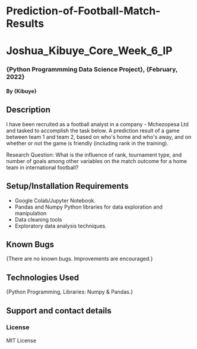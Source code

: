 # Prediction-of-Football-Match-Results
# Joshua_Kibuye_Core_Week_6_IP
### {Python Programmming Data Science Project}, {February, 2022}
#### By **{Kibuye}**
## Description
I have been recruited as a football analyst in a company - Mchezopesa Ltd and tasked to accomplish the task below.
A prediction result of a game between team 1 and team 2, based on who's home and who's away, and on whether or not the game is friendly (including rank in the training).

Research Question:
What is the influence of rank, tournament type, and number of goals among other variables on the match outcome for a home team in international football?
## Setup/Installation Requirements
* Google Colab/Jupyter Notebook.
* Pandas and Numpy Python libraries for data exploration and manipulation
* Data cleaning tools
* Exploratory data analysis techniques.
## Known Bugs
{There are no known bugs.
Improvements are encouraged.}
## Technologies Used
{Python Programming, 
Libraries: Numpy & Pandas.}

## Support and contact details

### License
MIT License
